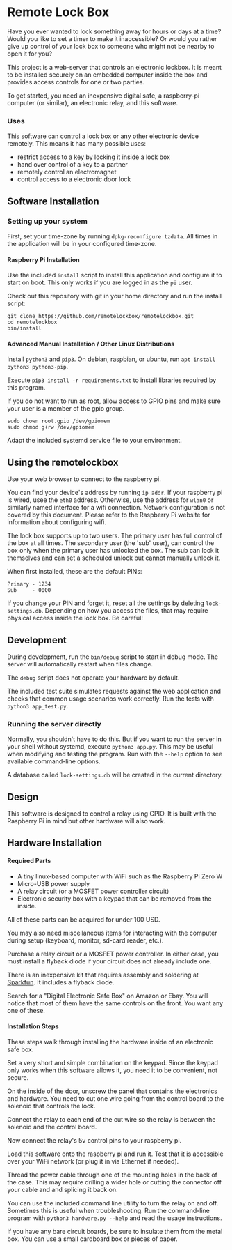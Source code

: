 # Remote Lock Box

Have you ever wanted to lock something away for hours or days at a time?
Would you like to set a timer to make it inaccessible?
Or would you rather give up control of your lock box to someone who
might not be nearby to open it for you?

This project is a web-server that controls an electronic lockbox.
It is meant to be installed securely on an embedded computer inside the box
and provides access controls for one or two parties.

To get started, you need an inexpensive digital safe, a raspberry-pi
computer (or similar), an electronic relay, and this software.

### Uses

This software can control a lock box or any other electronic device remotely.
This means it has many possible uses:

 - restrict access to a key by locking it inside a lock box
 - hand over control of a key to a partner
 - remotely control an electromagnet
 - control access to a electronic door lock

## Software Installation

### Setting up your system

First, set your time-zone by running `dpkg-reconfigure tzdata`.
All times in the application will be in your configured time-zone.

#### Raspberry Pi Installation

Use the included `install` script to install this application
and configure it to start on boot. This only works if you
are logged in as the `pi` user.

Check out this repository with git in your home directory and
run the install script:

    git clone https://github.com/remotelockbox/remotelockbox.git
    cd remotelockbox
    bin/install

#### Advanced Manual Installation / Other Linux Distributions

Install `python3` and `pip3`. On debian, raspbian, or ubuntu,
run `apt install python3 python3-pip`.

Execute `pip3 install -r requirements.txt` to install libraries
required by this program.

If you do not want to run as root, allow access to GPIO pins
and make sure your user is a member of the gpio group.

    sudo chown root.gpio /dev/gpiomem
    sudo chmod g+rw /dev/gpiomem

Adapt the included systemd service file to your environment.

## Using the remotelockbox

Use your web browser to connect to the raspberry pi.

You can find your device's address by running `ip addr`. If your raspberry pi
is wired, usee the `eth0` address. Otherwise, use the address for `wlan0` or
similarly named interface for a wifi connection. Network configuration is not
covered by this document.  Please refer to the Raspberry Pi website for
information about configuring wifi.

The lock box supports up to two users. The primary user has full control
of the box at all times. The secondary user (the 'sub' user), can control
the box only when the primary user has unlocked the box. The sub can
lock it themselves and can set a scheduled unlock but cannot
manually unlock it.

When first installed, these are the default PINs:

    Primary - 1234
    Sub     - 0000

If you change your PIN and forget it, reset all the settings by
deleting `lock-settings.db`. Depending on how you access the files,
that may require physical access inside the lock box. Be careful!

## Development

During development, run the `bin/debug` script to start in debug mode.
The server will automatically restart when files change.

The `debug` script does not operate your hardware by default.

The included test suite simulates requests against the web application
and checks that common usage scenarios work correctly. Run the tests
with `python3 app_test.py`.

### Running the server directly

Normally, you shouldn't have to do this. But if you want to run the server in
your shell without systemd, execute `python3 app.py`. This may be useful when
modifying and testing the program. Run with the `--help` option to see
available command-line options.

A database called `lock-settings.db` will be created in the current directory.

## Design

This software is designed to control a relay using GPIO. It is built with
the Raspberry Pi in mind but other hardware will also work.

## Hardware Installation

#### Required Parts

 - A tiny linux-based computer with WiFi such as the Raspberry Pi Zero W
 - Micro-USB power supply
 - A relay circuit (or a MOSFET power controller circuit)
 - Electronic security box with a keypad that can be removed from the inside.

All of these parts can be acquired for under 100 USD.

You may also need miscellaneous items for interacting with the computer during
setup (keyboard, monitor, sd-card reader, etc.).

Purchase a relay circuit or a MOSFET power controller. In either case, you
must install a flyback diode if your circuit does not already include one.

There is an inexpensive kit that requires assembly and soldering at
[Sparkfun](https://www.sparkfun.com/products/13815).
It includes a flyback diode.

Search for a "Digital Electronic Safe Box" on Amazon or Ebay. You will notice
that most of them have the same controls on the front. You want any one of
these.

#### Installation Steps

These steps walk through installing the hardware inside of
an electronic safe box.

Set a very short and simple combination on the keypad. Since the keypad only
works when this software allows it, you need it to be convenient, not secure.

On the inside of the door, unscrew the panel that contains the electronics and
hardware. You need to cut one wire going from the control board to the solenoid
that controls the lock.

Connect the relay to each end of the cut wire so the relay is between the
solenoid and the control board.

Now connect the relay's 5v control pins to your raspberry pi.

Load this software onto the raspberry pi and run it. Test that it is
accessible over your WiFi network (or plug it in via Ethernet if needed).

Thread the power cable through one of the mounting holes in the back of
the case. This may require drilling a wider hole or cutting the connector
off your cable and and splicing it back on.

You can use the included command line utility to turn the relay on and off.
Sometimes this is useful when troubleshooting. Run the command-line program
with `python3 hardware.py --help` and read the usage instructions.

If you have any bare circuit boards, be sure to insulate them from the metal
box. You can use a small cardboard box or pieces of paper.
